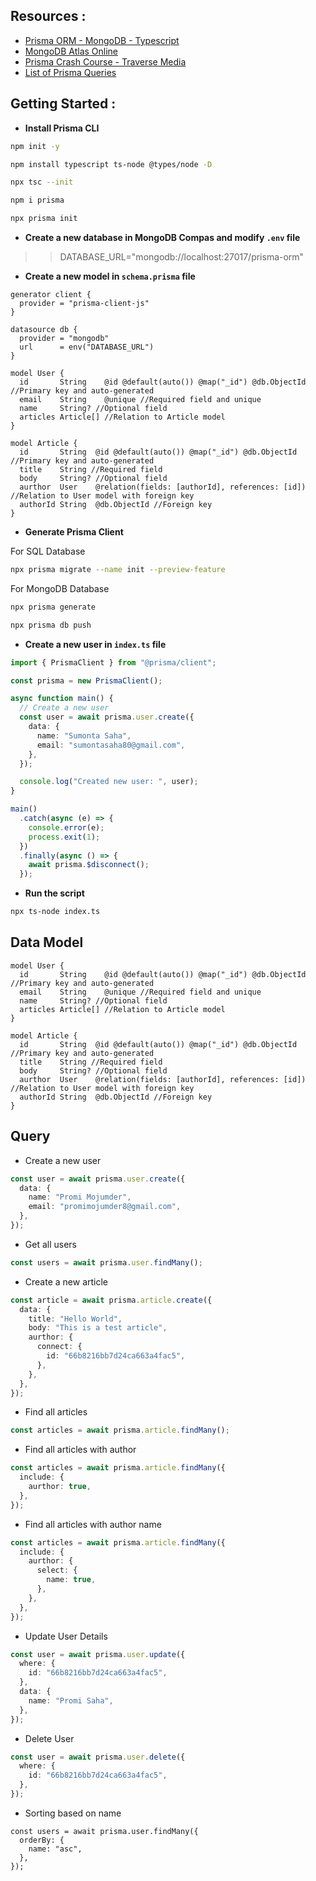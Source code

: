 ## Resources :

- [Prisma ORM - MongoDB - Typescript](https://www.prisma.io/docs/getting-started/setup-prisma/start-from-scratch/mongodb/connect-your-database-typescript-mongodb)
- [MongoDB Atlas Online](https://www.mongodb.com/products/platform/atlas-database)
- [Prisma Crash Course - Traverse Media](https://www.traversymedia.com/blog/prisma-crash-course)
- [List of Prisma Queries](https://www.prisma.io/docs/orm/prisma-client/queries)

## Getting Started :

- **Install Prisma CLI**

```bash
npm init -y
```

```bash
npm install typescript ts-node @types/node -D
```

```bash
npx tsc --init
```

```bash
npm i prisma
```

```bash
npx prisma init
```

- **Create a new database in MongoDB Compas and modify `.env` file**

> > DATABASE_URL="mongodb://localhost:27017/prisma-orm"

- **Create a new model in `schema.prisma` file**

```prisma
generator client {
  provider = "prisma-client-js"
}

datasource db {
  provider = "mongodb"
  url      = env("DATABASE_URL")
}

model User {
  id       String    @id @default(auto()) @map("_id") @db.ObjectId //Primary key and auto-generated
  email    String    @unique //Required field and unique
  name     String? //Optional field
  articles Article[] //Relation to Article model
}

model Article {
  id       String  @id @default(auto()) @map("_id") @db.ObjectId //Primary key and auto-generated
  title    String //Required field
  body     String? //Optional field
  aurthor  User    @relation(fields: [authorId], references: [id]) //Relation to User model with foreign key
  authorId String  @db.ObjectId //Foreign key
}
```

- **Generate Prisma Client**

For SQL Database

```bash
npx prisma migrate --name init --preview-feature
```

For MongoDB Database

```bash
npx prisma generate
```

```bash
npx prisma db push
```

- **Create a new user in `index.ts` file**

```typescript
import { PrismaClient } from "@prisma/client";

const prisma = new PrismaClient();

async function main() {
  // Create a new user
  const user = await prisma.user.create({
    data: {
      name: "Sumonta Saha",
      email: "sumontasaha80@gmail.com",
    },
  });

  console.log("Created new user: ", user);
}

main()
  .catch(async (e) => {
    console.error(e);
    process.exit(1);
  })
  .finally(async () => {
    await prisma.$disconnect();
  });
```

- **Run the script**

```bash
npx ts-node index.ts
```

## Data Model

```prisma
model User {
  id       String    @id @default(auto()) @map("_id") @db.ObjectId //Primary key and auto-generated
  email    String    @unique //Required field and unique
  name     String? //Optional field
  articles Article[] //Relation to Article model
}

model Article {
  id       String  @id @default(auto()) @map("_id") @db.ObjectId //Primary key and auto-generated
  title    String //Required field
  body     String? //Optional field
  aurthor  User    @relation(fields: [authorId], references: [id]) //Relation to User model with foreign key
  authorId String  @db.ObjectId //Foreign key
}
```

## Query

- Create a new user

```typescript
const user = await prisma.user.create({
  data: {
    name: "Promi Mojumder",
    email: "promimojumder8@gmail.com",
  },
});
```

- Get all users

```typescript
const users = await prisma.user.findMany();
```

- Create a new article

```typescript
const article = await prisma.article.create({
  data: {
    title: "Hello World",
    body: "This is a test article",
    aurthor: {
      connect: {
        id: "66b8216bb7d24ca663a4fac5",
      },
    },
  },
});
```

- Find all articles

```typescript
const articles = await prisma.article.findMany();
```

- Find all articles with author

```typescript
const articles = await prisma.article.findMany({
  include: {
    aurthor: true,
  },
});
```

- Find all articles with author name

```typescript
const articles = await prisma.article.findMany({
  include: {
    aurthor: {
      select: {
        name: true,
      },
    },
  },
});
```

- Update User Details

```typescript
const user = await prisma.user.update({
  where: {
    id: "66b8216bb7d24ca663a4fac5",
  },
  data: {
    name: "Promi Saha",
  },
});
```

- Delete User

```typescript
const user = await prisma.user.delete({
  where: {
    id: "66b8216bb7d24ca663a4fac5",
  },
});
```

- Sorting based on name

```tsx
const users = await prisma.user.findMany({
  orderBy: {
    name: "asc",
  },
});
```
